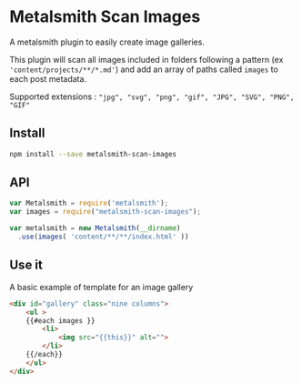 # Metalsmith Scan Images

A metalsmith plugin to easily create image galleries. 

This plugin will scan all images included in folders following a pattern (ex ```'content/projects/**/*.md'```) and add an array of paths called ```images``` to each post metadata. 

Supported extensions : ```"jpg", "svg", "png", "gif", "JPG", "SVG", "PNG", "GIF"```

## Install

```sh
npm install --save metalsmith-scan-images
```

## API

```js
var Metalsmith = require('metalsmith');
var images = require("metalsmith-scan-images");

var metalsmith = new Metalsmith(__dirname)
  .use(images( 'content/**/**/index.html' ))
```
## Use it

A basic example of template for an image gallery

```html
<div id="gallery" class="nine columns">
    <ul >
    {{#each images }}
        <li>
            <img src="{{this}}" alt="">
        </li>
    {{/each}}
    </ul>
</div>
```

